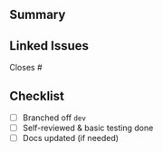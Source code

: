 ## Summary
<!-- What does this PR do? -->

## Linked Issues
Closes #<issue-id>

## Checklist
- [ ] Branched off `dev`
- [ ] Self-reviewed & basic testing done
- [ ] Docs updated (if needed)
